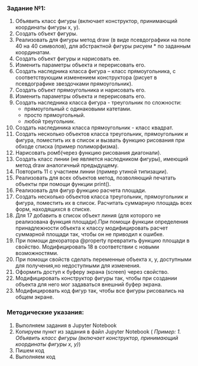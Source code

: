 ### Задание №1:
1. Объявить класс фигуры (включает конструктор, принимающий координаты фигуры x, y).    
2. Создать объект фигуры.    
3. Реализовать для фигуры метод draw (в виде псевдографики на поле 40 на 40 символов), для абстрактной фигуры рисуем * по заданным координатам.   
4. Создать объект фигуры и нарисовать ее.    
5. Изменить параметры объекта и перерисовать его.    
6. Создать наследника класса фигура – класс прямоугольника, с соответствующим изменением конструктора (рисует в псевдографике звездочками прямоугольник).    
7. Создать объект прямоугольника и нарисовать его.    
8. Изменить параметры объекта и перерисовать его.    
9. Создать наследника класса фигура - треугольник по сложности:
   - прямоугольный с одинаковыми катетами.   
   - просто прямоугольный.   
   - любой треугольник.    
10. Создать наслединика класса прямоугольник - класс квадрат.    
11. Создать несколько объектов класса треугольник, прямоугольник и фигура, поместить их в список и вызвать функцию рисования при обходе списка (пример полиморфизма).    
12. Нарисовать ромб(через функцию рисования диагонали).    
13. Создать класс линии (не является наследником фигуры), имеющий метод draw аналогичный предыдущему.    
14. Повторить 11 с участием линии (пример утиной типизации).    
15. Реализовать для всех объектов метод, позволяющий печатать объекты при помощи функции print().    
16. Реализовать для фигур функцию расчета площади.    
17. Создать несколько объектов класса треугольник, прямоугольник и фигура, поместить их в список. Расчитать суммарную площадь всех форм, находящихся в списке.    
18. Для 17 добавить в список объект линия (для которого не реализована функция площади).При помощи функции определения принадлежности объекта к классу модифицировать расчет суммарной площади так, чтобы он не приводил к ошибке.    
19. При помощи декоратора @property превратить функцию площади в свойство. Модифицировать 18 в соответствии с новыми возможностями.    
20. При помощи свойств сделать переменные объекта x, y, доступными для получения,но недоступными для изменения.    
21. Оформить доступ к буферу экрана (screen) через свойство.    
22. Модифицировать конструктор фигуры так, чтобы при создании объекта для него мог задаваться внешний буфер экрана.   
23. Модифицировать код фигур так, чтобы все фигуры рисовались на общем экране.    

### Методические указания:
1. Выполняем задания в Jupyter Notebook
2. Копируем пункт из задания в файл Jupyter Notebook ( *Пример: 1. Объявить класс фигуры (включает конструктор, принимающий координаты фигуры x, y)*)
3. Пишем код
4. Выполняем код
